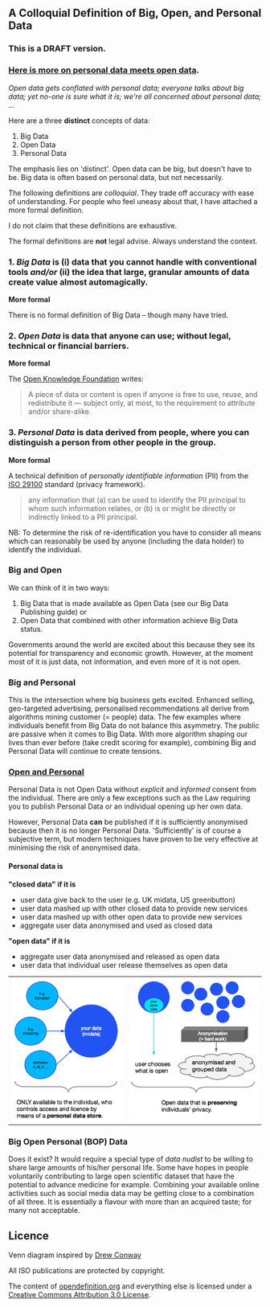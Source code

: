A Colloquial Definition of Big, Open, and Personal Data
-----------

### This is a DRAFT version.

### [Here is more on personal data meets open data](https://github.com/theodi/data-definitions#open-personal).

*Open data gets conflated with personal data; everyone talks about big data; yet no-one is sure what it is; we're all concerned about personal data; …* 

Here are a three **distinct** concepts of data:

1. Big Data
2. Open Data
3. Personal Data

The emphasis lies on 'distinct'. Open data can be big, but doesn't have to be. Big data is often based on personal data, but not necessarily.  
 
The following definitions are *colloquial*. They trade off accuracy with ease of understanding. For people who feel uneasy about that, I have attached a more formal definition. 

I do not claim that these definitions are exhaustive. 

The formal definitions are **not** legal advise. Always understand the context. 


### 1. *Big Data* is (i) data that you cannot handle with conventional tools *and/or* (ii) the idea that large, granular amounts of data create value almost automagically.  


**More formal**

There is no formal definition of Big Data – though many have tried.


### 2. *Open Data* is data that anyone can use; without legal, technical or financial barriers.

**More formal**

The [Open Knowledge Foundation](http://opendefinition.org/) writes: 

>A piece of data or content is open if anyone is free to use, reuse, and redistribute it — subject only, at most, to the requirement to attribute and/or share-alike.


### 3. *Personal Data* is data derived from people, where you can distinguish a person from other people in the group.

**More formal**

A technical definition of *personally identifiable information* (PII) from the [ISO 29100](http://www.iso.org/iso/home/store/catalogue_tc/catalogue_detail.htm?csnumber=45123) standard (privacy framework).
> any information that (a) can be used to identify the PII principal to whom such information relates, or (b) is or might be directly or indirectly linked to a PII principal. 

NB: To determine the risk of re-identification you have to consider all means which can reasonably be used by anyone (including the data holder) to identify the individual. 
 

### Big and Open
We can think of it in two ways:

1. Big Data that is made available as Open Data (see our Big Data Publishing guide) or
2. Open Data that combined with other information achieve Big Data status.

Governments around the world are excited about this because they see its potential for transparency and economic growth. However, at the moment most of it is just data, not information, and even more of it is not open.


### Big and Personal 

This is the intersection where big business gets excited. Enhanced selling, geo-targeted advertising, personalised recommendations all derive from algorithms mining customer (= people) data. The few examples where individuals benefit from Big Data do not balance this asymmetry. The public are passive when it comes to Big Data. With more algorithm shaping our lives than ever before (take credit scoring for example), combining Big and Personal Data will continue to create tensions.

### [Open and Personal](id:open-personal)
Personal Data is not Open Data without *explicit* and *informed* consent from the individual. There are only a few exceptions such as the Law requiring you to publish Personal Data or an individual opening up her own data.

However, Personal Data **can** be published if it is sufficiently anonymised because then it is no longer Personal Data. 'Sufficiently' is of course a subjective term, but modern techniques have proven to be very effective at minimising the risk of anonymised data.

#### Personal data is

**"closed data" if it is**

* user data give back to the user (e.g. UK midata, US greenbutton) 
* user data mashed up with other closed data to provide new services
* user data mashed up with other open data to provide new services
* aggregate user data anonymised and used as closed data     

**"open data" if it is**

* aggregate user data anonymised and released as open data
* user data that individual user release themselves as open data

<table id="open-personal" style="border:white;">
<tbody>
<tr>
<td class="align-center"><img src="img/open-personal-1.png"/></td>
<td class="align-center"><img src="img/open-personal-2.png"/></td>
</tr>
</tbody>
</table>


### Big Open Personal (BOP) Data 

Does it exist? It would require a special type of *data nudist* to be willing to share large amounts of his/her personal life. Some have hopes in people voluntarily contributing to large open scientific dataset that have the potential to advance medicine for example. Combining your available online activities such as social media data may be getting close to a combination of all three. It is essentially a flavour with more than an acquired taste; for many not acceptable.



## Licence

Venn diagram inspired by [Drew Conway](http://www.drewconway.com)

All ISO publications are protected by copyright. 

The content of [opendefinition.org](http://opendefinition.org/) and everything else is licensed under a [Creative Commons Attribution 3.0 License](http://creativecommons.org/licenses/by/3.0/). 
